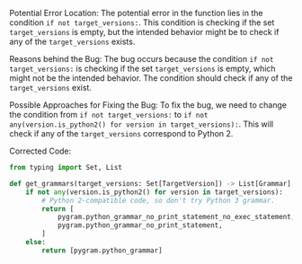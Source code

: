Potential Error Location:
The potential error in the function lies in the condition `if not target_versions:`. This condition is checking if the set `target_versions` is empty, but the intended behavior might be to check if any of the `target_versions` exists.

Reasons behind the Bug:
The bug occurs because the condition `if not target_versions:` is checking if the set `target_versions` is empty, which might not be the intended behavior. The condition should check if any of the `target_versions` exist.

Possible Approaches for Fixing the Bug:
To fix the bug, we need to change the condition from `if not target_versions:` to `if not any(version.is_python2() for version in target_versions):`. This will check if any of the `target_versions` correspond to Python 2.

Corrected Code:
```python
from typing import Set, List

def get_grammars(target_versions: Set[TargetVersion]) -> List[Grammar]:
    if not any(version.is_python2() for version in target_versions):
        # Python 2-compatible code, so don't try Python 3 grammar.
        return [
            pygram.python_grammar_no_print_statement_no_exec_statement,
            pygram.python_grammar_no_print_statement,
        ]
    else:
        return [pygram.python_grammar]
```